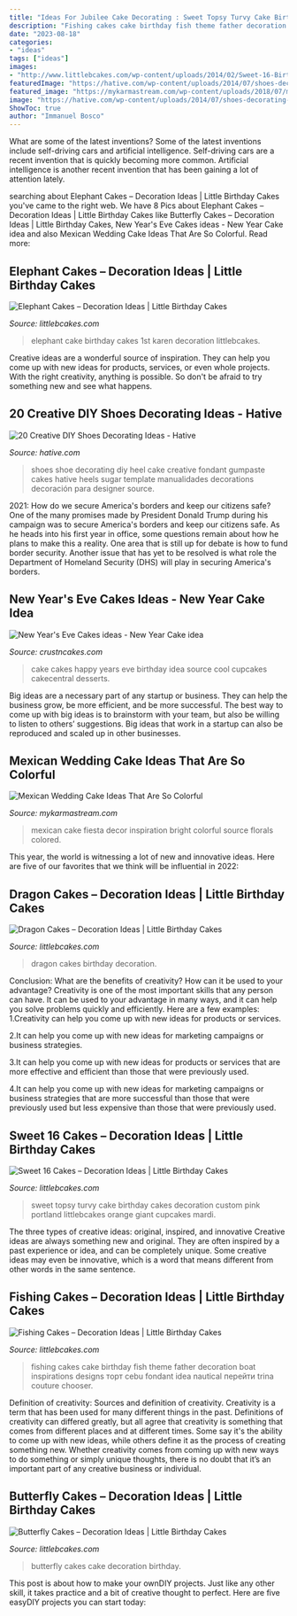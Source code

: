 ```yaml
---
title: "Ideas For Jubilee Cake Decorating : Sweet Topsy Turvy Cake Birthday Cakes Decoration Custom Pink Portland Littlebcakes Orange Giant Cupcakes Mardi"
description: "Fishing cakes cake birthday fish theme father decoration boat inspirations designs торт cebu fondant idea nautical перейти trina couture chooser"
date: "2023-08-18"
categories:
- "ideas"
tags: ["ideas"]
images:
- "http://www.littlebcakes.com/wp-content/uploads/2014/02/Sweet-16-Birthday-Cake.jpg"
featuredImage: "https://hative.com/wp-content/uploads/2014/07/shoes-decorating-ideas/9-shoes-decorating-ideas.jpg"
featured_image: "https://mykarmastream.com/wp-content/uploads/2018/07/mexican-wedding-cake-6-.jpg"
image: "https://hative.com/wp-content/uploads/2014/07/shoes-decorating-ideas/9-shoes-decorating-ideas.jpg"
ShowToc: true
author: "Immanuel Bosco"
---
```



What are some of the latest inventions?
Some of the latest inventions include self-driving cars and artificial intelligence. Self-driving cars are a recent invention that is quickly becoming more common. Artificial intelligence is another recent invention that has been gaining a lot of attention lately.

	

		
searching about Elephant Cakes – Decoration Ideas | Little Birthday Cakes you've came to the right web. We have 8 Pics about Elephant Cakes – Decoration Ideas | Little Birthday Cakes like Butterfly Cakes – Decoration Ideas | Little Birthday Cakes, New Year&#039;s Eve Cakes ideas - New Year Cake idea and also Mexican Wedding Cake Ideas That Are So Colorful. Read more:
		
    
## Elephant Cakes – Decoration Ideas | Little Birthday Cakes

<img loading=lazy src="https://www.littlebcakes.com/wp-content/uploads/2014/05/Elephant-Cake-Images.jpg" onerror="this.onerror=null;this.src='https://tse4.mm.bing.net/th?id=OIP.lzlTJhX1_wAFufW09OdovQHaJ4&amp;pid=15.1';" alt="Elephant Cakes – Decoration Ideas | Little Birthday Cakes">

_Source: littlebcakes.com_

>elephant cake birthday cakes 1st karen decoration littlebcakes. 

	

Creative ideas are a wonderful source of inspiration. They can help you come up with new ideas for products, services, or even whole projects. With the right creativity, anything is possible. So don't be afraid to try something new and see what happens.

    
## 20 Creative DIY Shoes Decorating Ideas - Hative

<img loading=lazy src="https://hative.com/wp-content/uploads/2014/07/shoes-decorating-ideas/9-shoes-decorating-ideas.jpg" onerror="this.onerror=null;this.src='https://tse4.mm.bing.net/th?id=OIP.oCan4jxfgrtWtJrQ2-iFEgHaGd&amp;pid=15.1';" alt="20 Creative DIY Shoes Decorating Ideas - Hative">

_Source: hative.com_

>shoes shoe decorating diy heel cake creative fondant gumpaste cakes hative heels sugar template manualidades decorations decoración para designer source. 

	

2021: How do we secure America's borders and keep our citizens safe?
One of the many promises made by President Donald Trump during his campaign was to secure America's borders and keep our citizens safe. As he heads into his first year in office, some questions remain about how he plans to make this a reality. One area that is still up for debate is how to fund border security. Another issue that has yet to be resolved is what role the Department of Homeland Security (DHS) will play in securing America's borders.

    
## New Year&#039;s Eve Cakes Ideas - New Year Cake Idea

<img loading=lazy src="https://www.crustncakes.com/blog/wp-content/uploads/2019/12/6b29a29a564a205ba288aa708a5f3363.jpg" onerror="this.onerror=null;this.src='https://tse4.mm.bing.net/th?id=OIP.nCOzaowkB3IJcB48Ld6mOgHaJ4&amp;pid=15.1';" alt="New Year&#039;s Eve Cakes ideas - New Year Cake idea">

_Source: crustncakes.com_

>cake cakes happy years eve birthday idea source cool cupcakes cakecentral desserts. 

	

Big ideas are a necessary part of any startup or business. They can help the business grow, be more efficient, and be more successful. The best way to come up with big ideas is to brainstorm with your team, but also be willing to listen to others’ suggestions. Big ideas that work in a startup can also be reproduced and scaled up in other businesses.

    
## Mexican Wedding Cake Ideas That Are So Colorful

<img loading=lazy src="https://mykarmastream.com/wp-content/uploads/2018/07/mexican-wedding-cake-6-.jpg" onerror="this.onerror=null;this.src='https://tse4.mm.bing.net/th?id=OIP.5wUnMH8Pu7Sr0tM6GWBbmwHaKi&amp;pid=15.1';" alt="Mexican Wedding Cake Ideas That Are So Colorful">

_Source: mykarmastream.com_

>mexican cake fiesta decor inspiration bright colorful source florals colored. 

	

This year, the world is witnessing a lot of new and innovative ideas. Here are five of our favorites that we think will be influential in 2022: 

    
## Dragon Cakes – Decoration Ideas | Little Birthday Cakes

<img loading=lazy src="http://www.littlebcakes.com/wp-content/uploads/2013/08/Dragon-Cakes.jpg" onerror="this.onerror=null;this.src='https://tse1.mm.bing.net/th?id=OIP.p7GssPkh-GAMuu20ZyzenAHaJ4&amp;pid=15.1';" alt="Dragon Cakes – Decoration Ideas | Little Birthday Cakes">

_Source: littlebcakes.com_

>dragon cakes birthday decoration. 

	

Conclusion: What are the benefits of creativity? How can it be used to your advantage?
Creativity is one of the most important skills that any person can have. It can be used to your advantage in many ways, and it can help you solve problems quickly and efficiently. Here are a few examples: 
1.Creativity can help you come up with new ideas for products or services.

2.It can help you come up with new ideas for marketing campaigns or business strategies.

3.It can help you come up with new ideas for products or services that are more effective and efficient than those that were previously used.

4.It can help you come up with new ideas for marketing campaigns or business strategies that are more successful than those that were previously used but less expensive than those that were previously used.

    
## Sweet 16 Cakes – Decoration Ideas | Little Birthday Cakes

<img loading=lazy src="http://www.littlebcakes.com/wp-content/uploads/2014/02/Sweet-16-Birthday-Cake.jpg" onerror="this.onerror=null;this.src='https://tse2.mm.bing.net/th?id=OIP.0dkJDj5mHY0mZkfoAQmQ6gHaJ6&amp;pid=15.1';" alt="Sweet 16 Cakes – Decoration Ideas | Little Birthday Cakes">

_Source: littlebcakes.com_

>sweet topsy turvy cake birthday cakes decoration custom pink portland littlebcakes orange giant cupcakes mardi. 

	

The three types of creative ideas: original, inspired, and innovative
Creative ideas are always something new and original. They are often inspired by a past experience or idea, and can be completely unique. Some creative ideas may even be innovative, which is a word that means different from other words in the same sentence.

    
## Fishing Cakes – Decoration Ideas | Little Birthday Cakes

<img loading=lazy src="http://www.littlebcakes.com/wp-content/uploads/2014/01/Fishing-Cakes-Images-768x1024.jpg" onerror="this.onerror=null;this.src='https://tse1.mm.bing.net/th?id=OIP.S3wlJN5qLFvpB1LYeXJyMwHaJ4&amp;pid=15.1';" alt="Fishing Cakes – Decoration Ideas | Little Birthday Cakes">

_Source: littlebcakes.com_

>fishing cakes cake birthday fish theme father decoration boat inspirations designs торт cebu fondant idea nautical перейти trina couture chooser. 

	

Definition of creativity: Sources and definition of creativity.
Creativity is a term that has been used for many different things in the past. Definitions of creativity can differed greatly, but all agree that creativity is something that comes from different places and at different times. Some say it's the ability to come up with new ideas, while others define it as the process of creating something new. Whether creativity comes from coming up with new ways to do something or simply unique thoughts, there is no doubt that it’s an important part of any creative business or individual.

    
## Butterfly Cakes – Decoration Ideas | Little Birthday Cakes

<img loading=lazy src="https://www.littlebcakes.com/wp-content/uploads/2013/08/Butterfly-Wedding-Cake.jpg" onerror="this.onerror=null;this.src='https://tse4.mm.bing.net/th?id=OIP.lwZ0tIGx1xqzOBIFaXYYXAHaLH&amp;pid=15.1';" alt="Butterfly Cakes – Decoration Ideas | Little Birthday Cakes">

_Source: littlebcakes.com_

>butterfly cakes cake decoration birthday. 

	

This post is about how to make your ownDIY projects. Just like any other skill, it takes practice and a bit of creative thought to perfect. Here are five easyDIY projects you can start today: 

